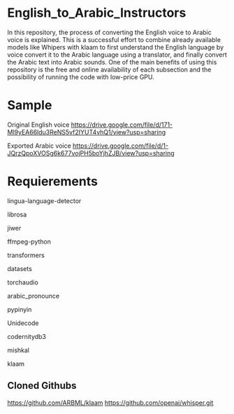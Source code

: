 # English_to_Arabic_Instructors
In this repository, the process of converting the English voice to Arabic voice is explained. This is a successful effort to combine already available models like Whipers with klaam to first understand the English language by voice convert it to the Arabic language using a translator, and finally convert the Arabic text into Arabic sounds. One of the main benefits of using this repository is the free and online availability of each subsection and the possibility of running the code with low-price GPU. 
# Sample 
Original English voice
https://drive.google.com/file/d/171-Ml9yEA66ldu3ReNS5vf2IYUT4vhQ1/view?usp=sharing


Exported Arabic voice
https://drive.google.com/file/d/1-JQrzQpoXVOSg6k677vojPH5boYjhZJB/view?usp=sharing

# Requierements 
lingua-language-detector

librosa

jiwer

ffmpeg-python

transformers

datasets

torchaudio

arabic_pronounce

pypinyin

Unidecode

codernitydb3

mishkal

klaam

##  Cloned Githubs
https://github.com/ARBML/klaam
https://github.com/openai/whisper.git
